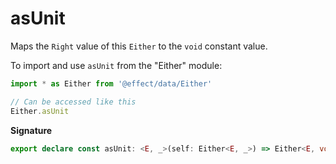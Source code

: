 # asUnit

Maps the `Right` value of this `Either` to the `void` constant value.

To import and use `asUnit` from the "Either" module:

```ts
import * as Either from '@effect/data/Either'

// Can be accessed like this
Either.asUnit
```

**Signature**

```ts
export declare const asUnit: <E, _>(self: Either<E, _>) => Either<E, void>
```
